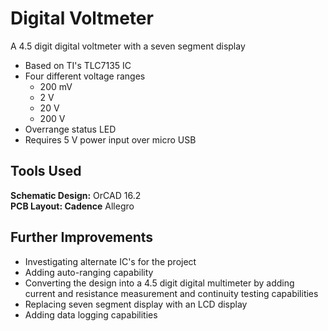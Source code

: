 # Digital Voltmeter

A 4.5 digit digital voltmeter with a seven segment display

* Based on TI's TLC7135 IC
* Four different voltage ranges    
    * 200 mV
    * 2 V
    * 20 V
    * 200 V
* Overrange status LED
* Requires 5 V power input over micro USB 


## Tools Used
**Schematic Design:** OrCAD 16.2  
**PCB Layout: Cadence** Allegro

## Further Improvements
* Investigating alternate IC's for the project
* Adding auto-ranging capability
* Converting the design into a 4.5 digit digital multimeter by adding current and resistance measurement and continuity testing capabilities
* Replacing seven segment display with an LCD display
* Adding data logging capabilities 